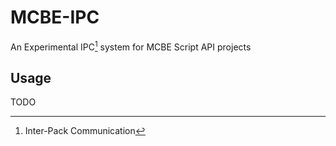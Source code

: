 # MCBE-IPC

An Experimental IPC[^1] system for MCBE Script API projects

[^1]: Inter-Pack Communication

##  Usage

TODO
